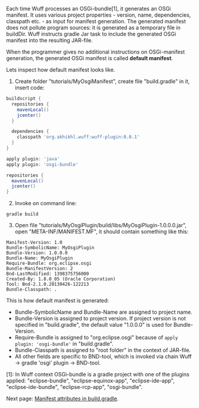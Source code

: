 Each time Wuff processes an OSGi-bundle[1], it generates an OSGi manifest. It uses various project properties - version, name, dependencies, classpath etc. - as input for manifest generation. The generated manifest does not pollute program sources: it is generated as a temporary file in buildDir. Wuff instructs gradle Jar task to include the generated OSGi manifest into the resulting JAR-file.

When the programmer gives no additional instructions on OSGi-manifest generation, the generated OSGi manifest is called **default manifest**.

Lets inspect how default manifest looks like.

1. Create folder "tutorials/MyOsgiManifest", create file "build.gradle" in it, insert code:

  ```groovy
  buildscript {
    repositories {
      mavenLocal()
      jcenter()
    }

    dependencies {
      classpath 'org.akhikhl.wuff:wuff-plugin:0.0.1'
    }
  }

  apply plugin: 'java'
  apply plugin: 'osgi-bundle'

  repositories {
    mavenLocal()
    jcenter()
  }
  ```

2. Invoke on command line:

  ```shell
  gradle build
  ```

3. Open file "tutorials/MyOsgiPlugin/build/libs/MyOsgiPlugin-1.0.0.0.jar", open "META-INF/MANIFEST.MF", it should contain something like this:

  ```
  Manifest-Version: 1.0
  Bundle-SymbolicName: MyOsgiPlugin
  Bundle-Version: 1.0.0.0
  Bundle-Name: MyOsgiPlugin
  Require-Bundle: org.eclipse.osgi
  Bundle-ManifestVersion: 2
  Bnd-LastModified: 1398375756000
  Created-By: 1.8.0_05 (Oracle Corporation)
  Tool: Bnd-2.1.0.20130426-122213
  Bundle-Classpath: .
  ```
  
  This is how default manifest is generated:

  - Bundle-SymbolicName and Bundle-Name are assigned to project name.
  - Bundle-Version is assigned to project version. If project version is not specified in "build.gradle", the default value "1.0.0.0" is used for Bundle-Version.
  - Require-Bundle is assigned to "org.eclipse.osgi" because of `apply plugin: 'osgi-bundle'` in "build.gradle".
  - Bundle-Classpath is assigned to "root folder" in the context of JAR-file.
  - All other fields are specific to BND-tool, which is invoked via chain Wuff -> gradle 'osgi' plugin -> BND-tool.

[1]: In Wuff context OSGi-bundle is a gradle project with one of the plugins applied: "eclipse-bundle", "eclipse-equinox-app", "eclipse-ide-app", "eclipse-ide-bundle", "eclipse-rcp-app", "osgi-bundle".

Next page: [Manifest attributes in build.gradle](Manifest-attributes-in-build.gradle).
